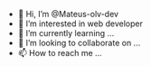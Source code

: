 - 👋 Hi, I’m @Mateus-olv-dev
- 👀 I’m interested in web developer  
- 🌱 I’m currently learning ...
- 💞️ I’m looking to collaborate on ...
- 📫 How to reach me ...

<!---
Mateus-olv-dev/Mateus-olv-dev is a ✨ special ✨ repository because its `README.md` (this file) appears on your GitHub profile.
You can click the Preview link to take a look at your changes.
--->
